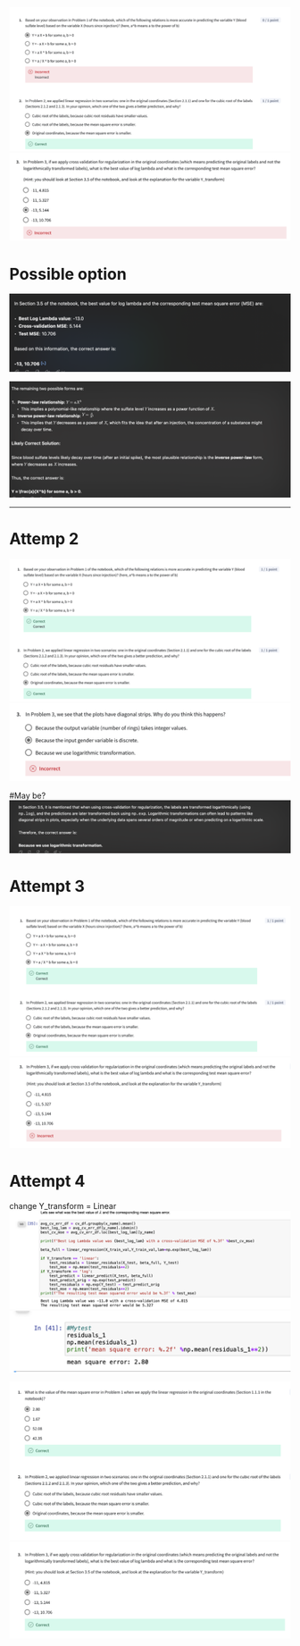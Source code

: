 ![alt text](image-21.png)
![alt text](image-22.png)

# Possible option
![alt text](image-23.png)

![alt text](image-24.png)

---

# Attemp 2

![alt text](image-27.png)
![alt text](image-28.png)

#May be?
![alt text](image-29.png)

# Attempt 3
![alt text](image-30.png)
![alt text](image-31.png)

# Attempt 4
change Y_transform = Linear
![alt text](image-32.png)
![alt text](image-33.png)

![alt text](image-34.png)
![alt text](image-35.png)